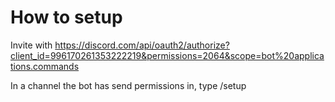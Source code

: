 # How to setup

Invite with https://discord.com/api/oauth2/authorize?client_id=996170261353222219&permissions=2064&scope=bot%20applications.commands

In a channel the bot has send permissions in, type /setup